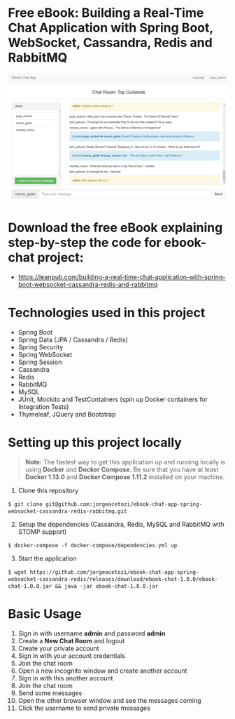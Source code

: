 # Free eBook: Building a Real-Time Chat Application with Spring Boot, WebSocket, Cassandra, Redis and RabbitMQ

![eBook Chat Application](/images/ebook-chat-application.png)

# Download the free eBook explaining step-by-step the code for ebook-chat project:
- https://leanpub.com/building-a-real-time-chat-application-with-spring-boot-websocket-cassandra-redis-and-rabbitmq

# Technologies used in this project

- Spring Boot
- Spring Data (JPA / Cassandra / Redis)
- Spring Security
- Spring WebSocket
- Spring Session
- Cassandra
- Redis
- RabbitMQ
- MySQL
- JUnit, Mockito and TestContainers (spin up Docker containers for Integration Tests)
- Thymeleaf, JQuery and Bootstrap

# Setting up this project locally

> **Note:**
The fastest way to get this application up and running locally is using **Docker** and **Docker Compose**.  Be sure that you have at least **Docker 1.13.0** and **Docker Compose 1.11.2** installed on your machine.

1. Clone this repository
```shell
$ git clone git@github.com:jorgeacetozi/ebook-chat-app-spring-websocket-cassandra-redis-rabbitmq.git
```
2. Setup the dependencies (Cassandra, Redis, MySQL and RabbitMQ with STOMP support)

```shell
$ docker-compose -f docker-compose/dependencies.yml up
```

3. Start the application

```shell
$ wget https://github.com/jorgeacetozi/ebook-chat-app-spring-websocket-cassandra-redis/releases/download/ebook-chat-1.0.0/ebook-chat-1.0.0.jar && java -jar ebook-chat-1.0.0.jar
```

# Basic Usage

1. Sign in with username **admin** and password **admin**
2. Create a **New Chat Room** and logout
3. Create your private account
4. Sign in with your account credentials
5. Join the chat room
6. Open a new incognito window and create another account
7. Sign in with this another account
8. Join the chat room
9. Send some messages
10. Open the other browser window and see the messages coming
11. Click the username to send private messages
